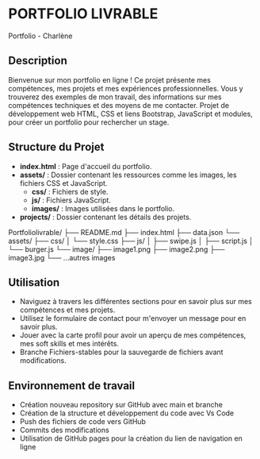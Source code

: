 # PORTFOLIO LIVRABLE
Portfolio - Charlène
## Description
Bienvenue sur mon portfolio en ligne ! Ce projet présente mes compétences, mes projets et mes expériences professionnelles. Vous y trouverez des exemples de mon travail, des informations sur mes compétences techniques et des moyens de me contacter. Projet de développement web HTML, CSS et liens Bootstrap, JavaScript et modules, pour créer un portfolio pour rechercher un stage. 

## Structure du Projet
- **index.html** : Page d'accueil du portfolio.
- **assets/** : Dossier contenant les ressources comme les images, les fichiers CSS et JavaScript.
  - **css/** : Fichiers de style.
  - **js/** : Fichiers JavaScript.
  - **images/** : Images utilisées dans le portfolio.
- **projects/** : Dossier contenant les détails des projets.


Portfoliolivrable/
├── README.md
├── index.html
├── data.json
└── assets/
    ├── css/
    │   └── style.css
    ├── js/
    │   ├── swipe.js
    │   ├── script.js
    │   └── burger.js
    └── image/
        ├── image1.png
        ├── image2.png
        ├── image3.jpg
        └── ...autres images

## Utilisation
- Naviguez à travers les différentes sections pour en savoir plus sur mes compétences et mes projets.
- Utilisez le formulaire de contact pour m'envoyer un message pour en savoir plus.
- Jouer avec la carte profil pour avoir un aperçu de mes compétences, mes soft skills et mes intérêts.
- Branche Fichiers-stables pour la sauvegarde de fichiers avant modifications.

## Environnement de travail
- Création nouveau repository sur GitHub avec main et branche
- Création de la structure et développement du code avec Vs Code
- Push des fichiers de code vers GitHub
- Commits des modifications
- Utilisation de GitHub pages pour la création du lien de navigation en ligne 
